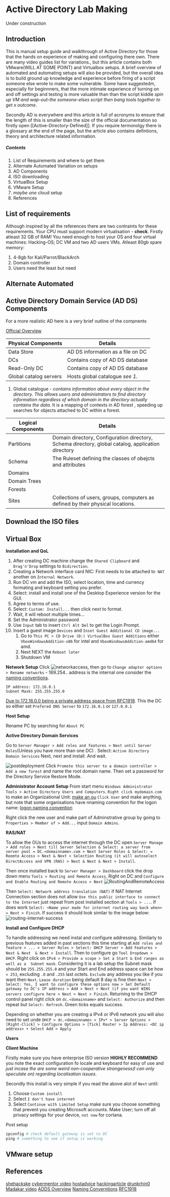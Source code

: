 # Active Directory Lab Making

Under construction

## Introduction
This is manual setup guide and walkthrough of Active Directory for those that the hands on experience of making and configuring there own. There are many video guides list for variations., but this article contains both VMware(WILL AT SOME POINT) and Virtualbox setups. A brief overview of automated and automating setups will also be provided, but the overall idea is to build ground up knowledge and experience before firing of a script someone else wrote to make some vulnerable. Some have suggestedm, especially for beginnners, that the more intimate experience of turning on and off settings and testing is more valuable than than the script kiddie *spin up VM and wap-out-the someone-elses script then bang tools together to get x outcome*. 

Secondly AD is everywhere and this article is full of acronyms to ensure that the length of this is smaller than the size of the official documentation so firstly open [[Active-Directory-Defined]]. If you require termonolgy there is a glossary at the end of the page, but the article also contains defintions, theory and architecture related information. 

##### Contents
1. List of Requirements and where to get them
2. Alternate Automated Variation on setups
3. AD Components
4. ISO downloading
5. VirtualBox Setup
6. VMware Setup
7. *maybe one* cloud setup
8. References


## List of requirements
Although inspired by all the references there are two contraints for these requirements. Your CPU must support modern virtualisation - **check**. Firstly atleast 32 GB of RAM! You need enough to host your OS and four virtual machines: Hacking-OS; DC VM and two AD users VMs. Atleast 80gb spare memory:
1. 4-8gb for Kali/Parrot/BlackArch
2. Domain controller
3. Users need the least but need 

## Alternate Automated 


## Active Directory Domain Service (AD DS) Components

For a more realistic AD here is a very brief outline of the compnents

[Official Overview](https://docs.microsoft.com/en-us/windows-server/identity/ad-ds/get-started/virtual-dc/active-directory-domain-services-overview)


Physical Components | Details
--- | ---
Data Store | AD DS information as a file on DC  
DCs | Contains copy of AD DS database
Read-Only DC | Contains copy of AD DS database
Global catalog servers | Hosts global catalogue *see 1.*

1. Global catalogue - *contains information about every object in the directory. This allows users and administrators to find directory information regardless of which domain in the directory actually contains the data*. It is a mapping of contexts in AD forest , speeding up searches for objects attached to DC within a forest.  

Logical Components | Details
--- | ---
Partitions | Domain directory, Configuration directory, Schema directory, global catalog, application directory
Schema | The Ruleset defining the classes of obejcts and attributes
Domains | 
Domain Trees | 
Forests |
Sites | Collections of users, groups, computers as defined by their physical locations.

## Download the ISO files

## Virtual Box

**Installation and QoL**

1. After creating DC machine change the `Shared Clipboard` and `Drag'n'Drop` settings to `Bidirection`.
1. Creating a Network interface card NIC: First needs to be attached to` NAT`  another on `Internal Network`.
1. Run DC vm and add the ISO, select location, time and currency formating and keyboard setting you prefer.
1. Select: install and install one of the Desktop Experience version for the GUI. 
1. Agree to terms of use.
1. Select: `Custom: Install...` then click next to format.
1. Wait, it will reboot multiple times...
1. Set the Administrator password
1. Use `Input` tab to insert `Ctrl Alt Del` to get the Login Prompt.
1. Insert a guest image `Devices` and `Inset Guest Additional CD image...` 
	1. Go to `This PC > CD Drive (D:) VirtualBox Guest Additions` either `VboxWindowsAddition-x86` for intel and `VboxWindowsAddition-amd64` for amd.
	2. Next NEXT the `Reboot later`
	3. Shutdown VM

**Network Setup**
Click ![networkaccess](Images/adlab-networkaccess-taskbar.png), then  go to `Change adapter options > Rename networks` - 169.254.. address is the internal one consider the [naming conventions](https://social.technet.microsoft.com/wiki/contents/articles/34981.active-directory-best-practices-for-internal-domain-and-network-names.aspx).
```
IP address: 172.16.0.1
Subnet Mask: 255.255.255.0
```
[Due to 172.16.0.0 being a private address space from RFC1918](https://www.rfc-editor.org/rfc/rfc1918). This the DC so either set `Prefered DNS Server` to `172.16.0.1` or `127.0.0.1`

**Host Setup**

Rename PC by searching  for `About PC`

**Active Directory Domain Services**

Go to `Server Manager > Add roles and features > Next until Server Roles`(Unless you have more than one DC) . Select: `Active Directory Domain Services` Next, next  and install. And wait.

![postdeployment](Images/adlab-click-post-deployment-flag.png)
Click `Promote this server to a domain controller > Add a new forest` and name the root domain name. Then set a password for the Directory Service Restore Mode.
 
 **Administrator Account Setup**
 From start menu `Windows Administrator Tools > Active Directory Users and Computers`. `Right click mydomain.com` to make an Organizational Unit: 
 [make an ou](Images/adlab-make-ou.png) 
 `Click User` and make anything, but note that some organisations have nnaming convention for the logon name:
 [logon naming convention](Images/adlab-admin-setup.png)
 
 Right click the new user and make part of Adminstrative group by going to `Properties > Member of > Add...` input `Domain Admins`. 
 
**RAS/NAT** 

To allow the OUs to access the internet through the DC open `Server Manage > Add roles > Next till Server Selection & Select: a server from server pool = DC.<domainname>.com > Next Server Roles & Select: = Reomte Access > Next & Next > Selection Routing (it will autoselect DirectAccess and VPN (RAS) > Next & Next & Next > Install`.

Then once installed back to `Server Manager > Dashboard` click the drop down menu `Tools > Routing and Remote Access`. Right on DC and `Configure and Enable Routing and Remote Access > Next`
![RoutingAndRemoteAccess](Images/adlab-routing-and-remote-access.png)

Then `Select: Network address translation (NAT)` if NAT Internet Connection section does not allow `Use this public interface to connect to the Internet` just repeat from post installed section at `Tools > ...`. If does work `Select: <Name your made for internet routing way back when> > Next > Finish`. If success it should look similar to the image below:
![routing-internet-success](Images/adlab-internet-for-users-success.png)

**Install and Configure DHCP**

To handle addressing we need instal and configure addressing. Similarly to previous features added in past sections this time starting at `Add roles and feature > ... > Server Roles > Select: DHCP Server > Add Features > Next & Next  & Next > Install`. Then to configure go `Tool Dropdown > DHCP`. Right click on `IPv4 > Provide a scope > Set a Start & End ranges as well as a  Subnet mask`. Considering it is a lab setup the Subnet mask should be `255.255.255.0` and your Start and End address space can be how `< 253`, excluding `.0` and `.255` last octets. `Exclude` any address you like if you want then `Next`. `Lease duration` being default 8 day is fine then `Next > Select: Yes, I want to configure these options now > Set Default gateway to DC's IP address > Add > Next > Next (if you want WINS servers configure here > Next > Next > Finish`. Returning to the DHCP control panel right click on `dc.<domainname>` and `Select: Authorize` and then repeat but `Select: Refresh`. Green ticks equals success.

Depending on whether you are creating a IPv4 or IPv6 network you will also need to set unde `DHCP > dc.<domainname> > IPv* > Server Options > [Right-Click] > Configure Options > [Tick] Router > Ip Address: <DC ip address> + Select Add > Apply`

**Users**

**Client Machine** 

Firstly make sure you have enterprise ISO  version
**HIGHLY RECOMMEND** you note the exact configuration fo locale and keyboard for easy of use and *just incase the are some weird non-cooperative strangeness(I can only speculate on) regarding localisation issues*. 

Secondly this install is very simple if you read the above alot of `Next` until:
1. Choose `Custom install`
1. Select `I don't have internet`
1. Select `Continue with Limited Setup` make sure you choose something that prevent you creating Microsoft accounts.
Make User; turn off all privacy settings for your device, `not now`  for cortana.

Post setup
```powershell
ipconfig # check default gateway is set to DC
ping # something to see if setup is working
```

## VMware setup


## References
[shehackske](https://shehackske.medium.com/active-directory-how-to-set-up-an-ad-lab-66647fb453c0)
[cybermentor video](https://www.youtube.com/watch?v=xftEuVQ7kY0)
[hostadvice](https://hostadvice.com/how-to/how-to-install-virtualbox-on-windows-server-2022/#paragraph3)
[hackingarticle](https://www.hackingarticles.in/active-directory-pentesting-lab-setup/)
[drunkrhin0](https://medium.com/swlh/building-an-active-directory-lab-part-1a-automatedlab-fc2399ebe5be)
[Madakar video](https://www.youtube.com/watch?v=MHsI8hJmggI)
[ADDS Overview](https://docs.microsoft.com/en-us/windows-server/identity/ad-ds/get-started/virtual-dc/active-directory-domain-services-overview)
[Naming Converntions](https://social.technet.microsoft.com/wiki/contents/articles/34981.active-directory-best-practices-for-internal-domain-and-network-names.aspx)
[RFC1918](https://www.rfc-editor.org/rfc/rfc1918)
